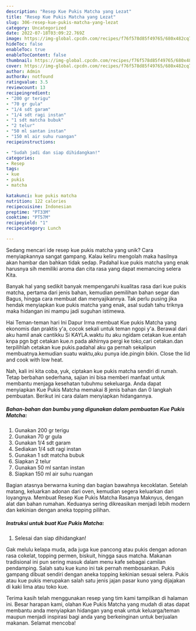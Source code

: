 ```yaml
---
description: "Resep Kue Pukis Matcha yang Lezat"
title: "Resep Kue Pukis Matcha yang Lezat"
slug: 306-resep-kue-pukis-matcha-yang-lezat
category: Uncategorized
date: 2022-07-18T03:09:22.769Z
image: https://img-global.cpcdn.com/recipes/f76f578d85f49765/680x482cq70/kue-pukis-matcha-foto-resep-utama.jpg
hideToc: false
enableToc: true
enableTocContent: false
thumbnail: https://img-global.cpcdn.com/recipes/f76f578d85f49765/680x482cq70/kue-pukis-matcha-foto-resep-utama.jpg
cover: https://img-global.cpcdn.com/recipes/f76f578d85f49765/680x482cq70/kue-pukis-matcha-foto-resep-utama.jpg
author: Admin
authorAv: notfound
ratingvalue: 3.5
reviewcount: 13
recipeingredient:
- "200 gr terigu"
- "70 gr gula"
- "1/4 sdt garam"
- "1/4 sdt ragi instan"
- "1 sdt matcha bubuk"
- "2 telur"
- "50 ml santan instan"
- "150 ml air suhu ruangan"
recipeinstructions:

- "Sudah jadi dan siap dihidangkan!"
categories:
- Resep
tags:
- kue
- pukis
- matcha

katakunci: kue pukis matcha 
nutrition: 122 calories
recipecuisine: Indonesian
preptime: "PT33M"
cooktime: "PT57M"
recipeyield: "1"
recipecategory: Lunch

---
```





Sedang mencari ide resep kue pukis matcha yang unik? Cara menyiapkannya sangat gampang. Kalau keliru mengolah maka hasilnya akan hambar dan bahkan tidak sedap. Padahal kue pukis matcha yang enak harusnya sih memiliki aroma dan cita rasa yang dapat memancing selera Kita.





Banyak hal yang sedikit banyak mempengaruhi kualitas rasa dari kue pukis matcha, pertama dari jenis bahan, kemudian pemilihan bahan segar dan Bagus, hingga cara membuat dan menyajikannya. Tak perlu pusing jika hendak menyiapkan kue pukis matcha yang enak,      asal sudah tahu triknya maka hidangan ini mampu jadi suguhan istimewa.














Hai Teman-teman hari Ini Dapur Irma membuat Kue pukis Matcha yang ekonomis dan praktis y&#39;a, cocok sekali untuk teman ngopi y&#39;a. Berawal dari aku hamil anak cantikku Si KAYLA.waktu itu aku ngidam cetakan kue.entah knpa pgn bgt cetakan kue.n pada akhirnya pergi ke toko,cari cetakan.dan terpilihlah cetakan kue pukis.padahal aku ga pernah sekalipun membuatnya.kemudian suatu waktu,aku punya ide.pingin bikin. Close the lid and cook with low heat.






Nah, kali ini kita coba, yuk, ciptakan kue pukis matcha sendiri di rumah. Tetap berbahan sederhana, sajian ini bisa memberi manfaat untuk membantu menjaga kesehatan tubuhmu sekeluarga. Anda dapat menyiapkan Kue Pukis Matcha memakai 8 jenis bahan dan 0 langkah pembuatan. Berikut ini cara dalam menyiapkan hidangannya.

<!--inarticleads1-->

##### Bahan-bahan dan bumbu yang digunakan dalam pembuatan Kue Pukis Matcha:

1. Gunakan 200 gr terigu
1. Gunakan 70 gr gula
1. Gunakan 1/4 sdt garam
1. Sediakan 1/4 sdt ragi instan
1. Gunakan 1 sdt matcha bubuk
1. Siapkan 2 telur
1. Gunakan 50 ml santan instan
1. Siapkan 150 ml air suhu ruangan


Bagian atasnya berwarna kuning dan bagian bawahnya kecoklatan. Setelah matang, keluarkan adonan dari oven, kemudian segera keluarkan dari loyangnya. Membuat Resep Kue Pukis Matcha Rasanya Maknyus, dengan alat dan bahan rumahan. Keduanya sering dikreasikan menjadi lebih modern dan kekinian dengan aneka topping pilihan. 

<!--inarticleads2-->

##### Instruksi untuk buat Kue Pukis Matcha:


1. Selesai dan siap dihidangkan!

Gak melulu kelapa muda, ada juga kue pancong atau pukis dengan adonan rasa cokelat, topping permen, biskuit, hingga saus matcha. Makanan tradisional ini pun sering masuk dalam menu kafe sebagai camilan pendamping. Salah satu kue kuno ini tak pernah membosankan. Pukis gampang dibuat sendiri dengan aneka topping kekinian sesuai selera. Pukis atau kue pukis merupakan salah satu jenis jajan pasar kuno yang dijajakan di kaki lima atau toko kue. 

Terima kasih telah menggunakan resep yang tim kami tampilkan di halaman ini. Besar harapan kami, olahan Kue Pukis Matcha yang mudah di atas dapat membantu anda menyiapkan hidangan yang enak untuk keluarga/teman maupun menjadi inspirasi bagi anda yang berkeinginan untuk berjualan makanan. Selamat mencoba!
